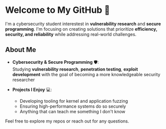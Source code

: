 # Welcome to My GitHub 👋  

I'm a cybersecurity student interestest in **vulnerability research** and **secure programming**. I'm focusing on creating solutions that prioritize **efficiency, security, and reliability** while addressing real-world challenges.  

## About Me  
- **Cybersecurity & Secure Programming** 🛡️:  
  Studying **vulnerability research**, **penetration testing**, **exploit development** with the goal of becoming a more knowledgeable security researcher

- **Projects I Enjoy** 💻:  
  - Developing tooling for kernel and application fuzzing 
  - Ensuring high-performance systems do so securely
  - Anything that can teach me something I don't know  

Feel free to explore my repos or reach out for any questions.  
